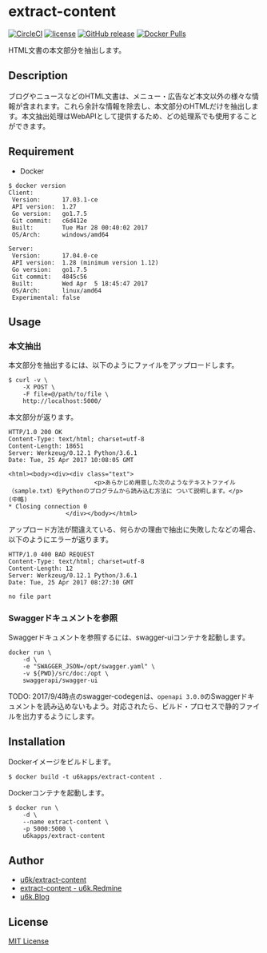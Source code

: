 # extract-content

[![CircleCI](https://img.shields.io/circleci/project/github/u6k/extract-content.svg)](https://circleci.com/gh/u6k/extract-content)
[![license](https://img.shields.io/github/license/u6k/extract-content.svg)](https://github.com/u6k/extract-content/blob/master/LICENSE)
[![GitHub release](https://img.shields.io/github/release/u6k/extract-content.svg)](https://github.com/u6k/extract-content/releases)
[![Docker Pulls](https://img.shields.io/docker/pulls/u6kapps/extract-content.svg)](https://hub.docker.com/r/u6kapps/extract-content/)

HTML文書の本文部分を抽出します。

## Description

ブログやニュースなどのHTML文書は、メニュー・広告など本文以外の様々な情報が含まれます。これら余計な情報を除去し、本文部分のHTMLだけを抽出します。本文抽出処理はWebAPIとして提供するため、どの処理系でも使用することができます。

## Requirement

- Docker

```
$ docker version
Client:
 Version:      17.03.1-ce
 API version:  1.27
 Go version:   go1.7.5
 Git commit:   c6d412e
 Built:        Tue Mar 28 00:40:02 2017
 OS/Arch:      windows/amd64

Server:
 Version:      17.04.0-ce
 API version:  1.28 (minimum version 1.12)
 Go version:   go1.7.5
 Git commit:   4845c56
 Built:        Wed Apr  5 18:45:47 2017
 OS/Arch:      linux/amd64
 Experimental: false
```

## Usage

### 本文抽出

本文部分を抽出するには、以下のようにファイルをアップロードします。

```
$ curl -v \
    -X POST \
    -F file=@/path/to/file \
    http://localhost:5000/
```

本文部分が返ります。

```
HTTP/1.0 200 OK
Content-Type: text/html; charset=utf-8
Content-Length: 18651
Server: Werkzeug/0.12.1 Python/3.6.1
Date: Tue, 25 Apr 2017 10:08:05 GMT

<html><body><div><div class="text">
                        <p>あらかじめ用意した次のようなテキストファイル（sample.txt）をPythonのプログラムから読み込む方法に ついて説明します。</p>
(中略)
* Closing connection 0
                </div></body></html>
```

アップロード方法が間違えている、何らかの理由で抽出に失敗したなどの場合、以下のようにエラーが返ります。

```
HTTP/1.0 400 BAD REQUEST
Content-Type: text/html; charset=utf-8
Content-Length: 12
Server: Werkzeug/0.12.1 Python/3.6.1
Date: Tue, 25 Apr 2017 08:27:30 GMT

no file part
```

### Swaggerドキュメントを参照

Swaggerドキュメントを参照するには、swagger-uiコンテナを起動します。

```
docker run \
    -d \
    -e "SWAGGER_JSON=/opt/swagger.yaml" \
    -v ${PWD}/src/doc:/opt \
    swaggerapi/swagger-ui
```

TODO: 2017/9/4時点のswagger-codegenは、`openapi 3.0.0`のSwaggerドキュメントを読み込めないもよう。対応されたら、ビルド・プロセスで静的ファイルを出力するようにします。

## Installation

Dockerイメージをビルドします。

```
$ docker build -t u6kapps/extract-content .
```

Dockerコンテナを起動します。

```
$ docker run \
    -d \
    --name extract-content \
    -p 5000:5000 \
    u6kapps/extract-content
```

## Author

- [u6k/extract-content](https://github.com/u6k/extract-content)
- [extract-content - u6k.Redmine](https://redmine.u6k.me/projects/extract-content)
- [u6k.Blog](https://blog.u6k.me/)

## License

[MIT License](https://github.com/u6k/extract-content/blob/master/LICENSE)
